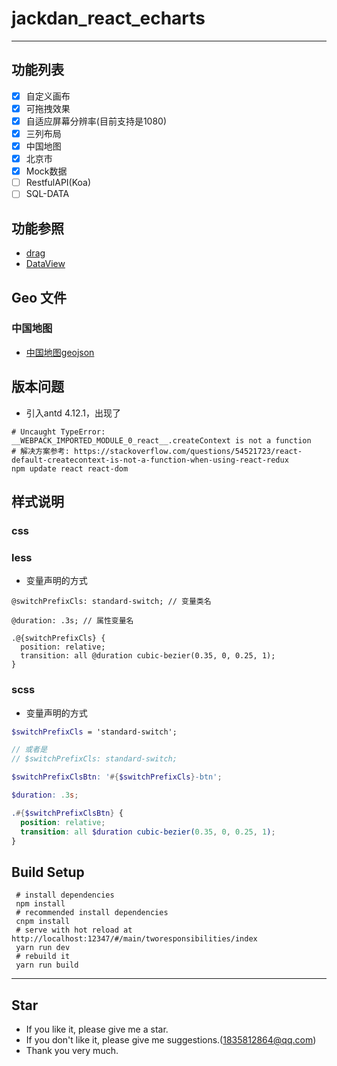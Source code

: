 # jackdan_react_echarts
 
------

## 功能列表

- [X] 自定义画布
- [X] 可拖拽效果
- [X] 自适应屏幕分辨率(目前支持是1080)
- [X] 三列布局
- [X] 中国地图
- [X] 北京市
- [X] Mock数据
- [ ] RestfulAPI(Koa)
- [ ] SQL-DATA

## 功能参照

- [drag](https://developer.mozilla.org/zh-CN/docs/Web/API/HTML_Drag_and_Drop_API/Drag_operations)
- [DataView](https://developer.mozilla.org/zh-CN/docs/Web/JavaScript/Reference/Global_Objects/DataView)

## Geo 文件

### 中国地图

- [中国地图geojson](https://github.com/JackDan9/jackdan_react_echarts/blob/master/src/static/json/china.json)

## 版本问题

- 引入antd 4.12.1，出现了

```shell
# Uncaught TypeError: __WEBPACK_IMPORTED_MODULE_0_react__.createContext is not a function
# 解决方案参考: https://stackoverflow.com/questions/54521723/react-default-createcontext-is-not-a-function-when-using-react-redux
npm update react react-dom
```

## 样式说明

### css

### less

- 变量声明的方式

```less
@switchPrefixCls: standard-switch; // 变量类名

@duration: .3s; // 属性变量名

.@{switchPrefixCls} {
  position: relative;
  transition: all @duration cubic-bezier(0.35, 0, 0.25, 1); 
}
```

### scss

- 变量声明的方式

```scss
$switchPrefixCls = 'standard-switch';

// 或者是
// $switchPrefixCls: standard-switch;

$switchPrefixClsBtn: '#{$switchPrefixCls}-btn';

$duration: .3s;

.#{$switchPrefixClsBtn} {
  position: relative;
  transition: all $duration cubic-bezier(0.35, 0, 0.25, 1);
}
```


## Build Setup

```
 # install dependencies
 npm install
 # recommended install dependencies
 cnpm install
 # serve with hot reload at http://localhost:12347/#/main/tworesponsibilities/index
 yarn run dev
 # rebuild it
 yarn run build
```
 
------
 
## Star
- If you like it, please give me a star.
- If you don't like it, please give me suggestions.(1835812864@qq.com)
- Thank you very much.

 
